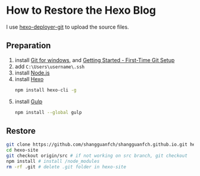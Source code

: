 # How to Restore the Hexo Blog
I use [hexo-deployer-git](https://github.com/hexojs/hexo-deployer-git) to upload the source files.

## Preparation
1. install [Git for windows](https://git-for-windows.github.io/), and [Getting Started - First-Time Git Setup](https://git-scm.com/book/en/v2/Getting-Started-First-Time-Git-Setup)
1. add ``C:\Users\username\.ssh``
1. install [Node.js](https://nodejs.org/en/)
1. install [Hexo](https://hexo.io/)
   ```bash
   npm install hexo-cli -g
   ```
1. install [Gulp](https://gulpjs.com/)
   ```bash
   npm install --global gulp
   ```
## Restore
```bash
git clone https://github.com/shangguanfch/shangguanfch.github.io.git hexo-site
cd hexo-site
git checkout origin/src # if not working on src branch, git checkout
npm install # install /node_modules
rm -rf .git # delete .git folder in hexo-site
```
